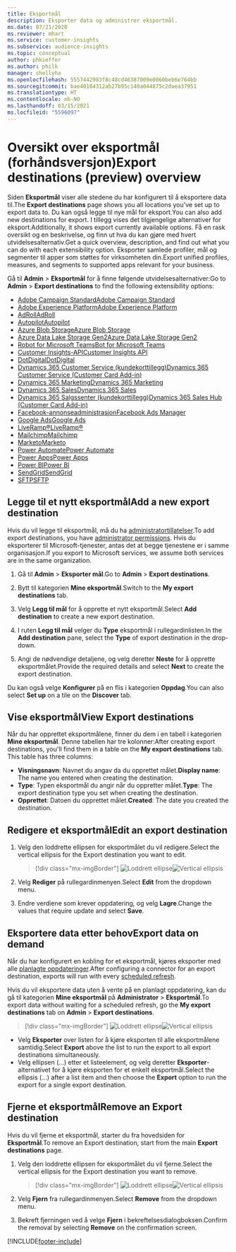 ```yaml
---
title: Eksportmål
description: Eksporter data og administrer eksportmål.
ms.date: 07/21/2020
ms.reviewer: mhart
ms.service: customer-insights
ms.subservice: audience-insights
ms.topic: conceptual
author: phkieffer
ms.author: philk
manager: shellyha
ms.openlocfilehash: 5557442983f8c48cd46387009e0060beb6e764bb
ms.sourcegitcommit: bae40184312ab27b95c140a044875c2daea37951
ms.translationtype: HT
ms.contentlocale: nb-NO
ms.lasthandoff: 03/15/2021
ms.locfileid: "5596097"
---
```

# <a name="export-destinations-preview-overview"></a><span data-ttu-id="83d62-103">Oversikt over eksportmål (forhåndsversjon)</span><span class="sxs-lookup"><span data-stu-id="83d62-103">Export destinations (preview) overview</span></span>

<span data-ttu-id="83d62-104">Siden **Eksportmål** viser alle stedene du har konfigurert til å eksportere data til.</span><span class="sxs-lookup"><span data-stu-id="83d62-104">The **Export destinations** page shows you all locations you've set up to export data to.</span></span> <span data-ttu-id="83d62-105">Du kan også legge til nye mål for eksport.</span><span class="sxs-lookup"><span data-stu-id="83d62-105">You can also add new destinations for export.</span></span> <span data-ttu-id="83d62-106">I tillegg vises det tilgjengelige alternativer for eksport.</span><span class="sxs-lookup"><span data-stu-id="83d62-106">Additionally, it shows export currently available options.</span></span> <span data-ttu-id="83d62-107">Få en rask oversikt og en beskrivelse, og finn ut hva du kan gjøre med hvert utvidelsesalternativ.</span><span class="sxs-lookup"><span data-stu-id="83d62-107">Get a quick overview, description, and find out what you can do with each extensibility option.</span></span> <span data-ttu-id="83d62-108">Eksporter samlede profiler, mål og segmenter til apper som støttes for virksomheten din.</span><span class="sxs-lookup"><span data-stu-id="83d62-108">Export unified profiles, measures, and segments to supported apps relevant for your business.</span></span>

<span data-ttu-id="83d62-109">Gå til **Admin** > **Eksportmål** for å finne følgende utvidelsesalternativer:</span><span class="sxs-lookup"><span data-stu-id="83d62-109">Go to **Admin** > **Export destinations** to find the following extensibility options:</span></span>

- [<span data-ttu-id="83d62-110">Adobe Campaign Standard</span><span class="sxs-lookup"><span data-stu-id="83d62-110">Adobe Campaign Standard</span></span>](export-adobe-campaign-standard.md)
- [<span data-ttu-id="83d62-111">Adobe Experience Platform</span><span class="sxs-lookup"><span data-stu-id="83d62-111">Adobe Experience Platform</span></span>](export-adobe-experience-platform.md)
- [<span data-ttu-id="83d62-112">AdRoll</span><span class="sxs-lookup"><span data-stu-id="83d62-112">AdRoll</span></span>](export-adroll.md)
- [<span data-ttu-id="83d62-113">Autopilot</span><span class="sxs-lookup"><span data-stu-id="83d62-113">Autopilot</span></span>](export-autopilot.md)
- [<span data-ttu-id="83d62-114">Azure Blob Storage</span><span class="sxs-lookup"><span data-stu-id="83d62-114">Azure Blob Storage</span></span>](export-azure-blob-storage.md)
- [<span data-ttu-id="83d62-115">Azure Data Lake Storage Gen2</span><span class="sxs-lookup"><span data-stu-id="83d62-115">Azure Data Lake Storage Gen2</span></span>](export-azure-data-lake-storage-gen2.md)
- [<span data-ttu-id="83d62-116">Robot for Microsoft Teams</span><span class="sxs-lookup"><span data-stu-id="83d62-116">Bot for Microsoft Teams</span></span>](export-teams-bot.md)
- [<span data-ttu-id="83d62-117">Customer Insights-API</span><span class="sxs-lookup"><span data-stu-id="83d62-117">Customer Insights API</span></span>](apis.md)
- [<span data-ttu-id="83d62-118">DotDigital</span><span class="sxs-lookup"><span data-stu-id="83d62-118">DotDigital</span></span>](export-dotdigital.md)
- [<span data-ttu-id="83d62-119">Dynamics 365 Customer Service (kundekorttillegg)</span><span class="sxs-lookup"><span data-stu-id="83d62-119">Dynamics 365 Customer Service (Customer Card Add-in)</span></span>](customer-card-add-in.md)
- [<span data-ttu-id="83d62-120">Dynamics 365 Marketing</span><span class="sxs-lookup"><span data-stu-id="83d62-120">Dynamics 365 Marketing</span></span>](export-dynamics365-marketing.md)
- [<span data-ttu-id="83d62-121">Dynamics 365 Sales</span><span class="sxs-lookup"><span data-stu-id="83d62-121">Dynamics 365 Sales</span></span>](export-dynamics365-sales.md)
- [<span data-ttu-id="83d62-122">Dynamics 365 Salgssenter (kundekorttillegg)</span><span class="sxs-lookup"><span data-stu-id="83d62-122">Dynamics 365 Sales Hub (Customer Card Add-in)</span></span>](customer-card-add-in.md)
- [<span data-ttu-id="83d62-123">Facebook-annonseadministrasjon</span><span class="sxs-lookup"><span data-stu-id="83d62-123">Facebook Ads Manager</span></span>](export-facebook.md)
- [<span data-ttu-id="83d62-124">Google Ads</span><span class="sxs-lookup"><span data-stu-id="83d62-124">Google Ads</span></span>](export-google-ads.md)
- [<span data-ttu-id="83d62-125">LiveRamp&reg;</span><span class="sxs-lookup"><span data-stu-id="83d62-125">LiveRamp&reg;</span></span>](export-liveramp.md)
- [<span data-ttu-id="83d62-126">Mailchimp</span><span class="sxs-lookup"><span data-stu-id="83d62-126">Mailchimp</span></span>](export-mailchimp.md)
- [<span data-ttu-id="83d62-127">Marketo</span><span class="sxs-lookup"><span data-stu-id="83d62-127">Marketo</span></span>](export-marketo.md)
- [<span data-ttu-id="83d62-128">Power Automate</span><span class="sxs-lookup"><span data-stu-id="83d62-128">Power Automate</span></span>](export-power-automate.md)
- [<span data-ttu-id="83d62-129">Power Apps</span><span class="sxs-lookup"><span data-stu-id="83d62-129">Power Apps</span></span>](export-power-apps.md)
- [<span data-ttu-id="83d62-130">Power BI</span><span class="sxs-lookup"><span data-stu-id="83d62-130">Power BI</span></span>](export-power-bi.md)
- [<span data-ttu-id="83d62-131">SendGrid</span><span class="sxs-lookup"><span data-stu-id="83d62-131">SendGrid</span></span>](export-sendgrid.md)
- [<span data-ttu-id="83d62-132">SFTP</span><span class="sxs-lookup"><span data-stu-id="83d62-132">SFTP</span></span>](export-sftp.md)

## <a name="add-a-new-export-destination"></a><span data-ttu-id="83d62-133">Legge til et nytt eksportmål</span><span class="sxs-lookup"><span data-stu-id="83d62-133">Add a new export destination</span></span>

<span data-ttu-id="83d62-134">Hvis du vil legge til eksportmål, må du ha [administratortillatelser](permissions.md).</span><span class="sxs-lookup"><span data-stu-id="83d62-134">To add export destinations, you have [administrator permissions](permissions.md).</span></span> <span data-ttu-id="83d62-135">Hvis du eksporterer til Microsoft-tjenester, antas det at begge tjenestene er i samme organisasjon.</span><span class="sxs-lookup"><span data-stu-id="83d62-135">If you export to Microsoft services, we assume both services are in the same organization.</span></span>

1. <span data-ttu-id="83d62-136">Gå til **Admin** > **Eksporter mål**.</span><span class="sxs-lookup"><span data-stu-id="83d62-136">Go to **Admin** > **Export destinations**.</span></span>

1. <span data-ttu-id="83d62-137">Bytt til kategorien **Mine eksportmål**.</span><span class="sxs-lookup"><span data-stu-id="83d62-137">Switch to the **My export destinations** tab.</span></span>

1. <span data-ttu-id="83d62-138">Velg **Legg til mål** for å opprette et nytt eksportmål.</span><span class="sxs-lookup"><span data-stu-id="83d62-138">Select **Add destination** to create a new export destination.</span></span>

1. <span data-ttu-id="83d62-139">I ruten **Legg til mål** velger du **Type** eksportmål i rullegardinlisten.</span><span class="sxs-lookup"><span data-stu-id="83d62-139">In the **Add destination** pane, select the **Type** of export destination in the drop-down.</span></span>

1. <span data-ttu-id="83d62-140">Angi de nødvendige detaljene, og velg deretter **Neste** for å opprette eksportmålet.</span><span class="sxs-lookup"><span data-stu-id="83d62-140">Provide the required details and select **Next** to create the export destination.</span></span>

<span data-ttu-id="83d62-141">Du kan også velge **Konfigurer** på en flis i kategorien **Oppdag**.</span><span class="sxs-lookup"><span data-stu-id="83d62-141">You can also select **Set up** on a tile on the **Discover** tab.</span></span>

## <a name="view-export-destinations"></a><span data-ttu-id="83d62-142">Vise eksportmål</span><span class="sxs-lookup"><span data-stu-id="83d62-142">View Export destinations</span></span>

<span data-ttu-id="83d62-143">Når du har opprettet eksportmålene, finner du dem i en tabell i kategorien **Mine eksportmål**. Denne tabellen har tre kolonner:</span><span class="sxs-lookup"><span data-stu-id="83d62-143">After creating export destinations, you'll find them in a table on the **My export destinations** tab. This table has three columns:</span></span>

- <span data-ttu-id="83d62-144">**Visningsnavn**: Navnet du angav da du opprettet målet.</span><span class="sxs-lookup"><span data-stu-id="83d62-144">**Display name**: The name you entered when creating the destination.</span></span>
- <span data-ttu-id="83d62-145">**Type**: Typen eksportmål du angir når du oppretter målet.</span><span class="sxs-lookup"><span data-stu-id="83d62-145">**Type**: The export destination type you set when creating the destination.</span></span>
- <span data-ttu-id="83d62-146">**Opprettet**: Datoen du opprettet målet.</span><span class="sxs-lookup"><span data-stu-id="83d62-146">**Created**: The date you created the destination.</span></span>

## <a name="edit-an-export-destination"></a><span data-ttu-id="83d62-147">Redigere et eksportmål</span><span class="sxs-lookup"><span data-stu-id="83d62-147">Edit an export destination</span></span>

1. <span data-ttu-id="83d62-148">Velg den loddrette ellipsen for eksportmålet du vil redigere.</span><span class="sxs-lookup"><span data-stu-id="83d62-148">Select the vertical ellipsis for the Export destination you want to edit.</span></span>

   > [!div class="mx-imgBorder"]
   > <span data-ttu-id="83d62-149">![Loddrett ellipse](media/export-destinations-page-ellipsis.png "Loddrett ellipse")</span><span class="sxs-lookup"><span data-stu-id="83d62-149">![Vertical ellipsis](media/export-destinations-page-ellipsis.png "Vertical ellipsis")</span></span>

1. <span data-ttu-id="83d62-150">Velg **Rediger** på rullegardinmenyen.</span><span class="sxs-lookup"><span data-stu-id="83d62-150">Select **Edit** from the dropdown menu.</span></span>

1. <span data-ttu-id="83d62-151">Endre verdiene som krever oppdatering, og velg **Lagre**.</span><span class="sxs-lookup"><span data-stu-id="83d62-151">Change the values that require update and select **Save**.</span></span>

## <a name="export-data-on-demand"></a><span data-ttu-id="83d62-152">Eksportere data etter behov</span><span class="sxs-lookup"><span data-stu-id="83d62-152">Export data on demand</span></span>

<span data-ttu-id="83d62-153">Når du har konfigurert en kobling for et eksportmål, kjøres eksporter med alle [planlagte oppdateringer](system.md#schedule-tab).</span><span class="sxs-lookup"><span data-stu-id="83d62-153">After configuring a connector for an export destination, exports will run with every [scheduled refresh](system.md#schedule-tab).</span></span>

<span data-ttu-id="83d62-154">Hvis du vil eksportere data uten å vente på en planlagt oppdatering, kan du gå til kategorien **Mine eksportmål** på **Administrator** > **Eksportmål**.</span><span class="sxs-lookup"><span data-stu-id="83d62-154">To export data without waiting for a scheduled refresh, go the **My export destinations** tab on **Admin** > **Export destinations**.</span></span>

> [!div class="mx-imgBorder"]
> <span data-ttu-id="83d62-155">![Loddrett ellipse](media/export-destinations-page-ellipsis.png "Loddrett ellipse")</span><span class="sxs-lookup"><span data-stu-id="83d62-155">![Vertical ellipsis](media/export-destinations-page-ellipsis.png "Vertical ellipsis")</span></span>

- <span data-ttu-id="83d62-156">Velg **Eksporter** over listen for å kjøre eksporten til alle eksportmålene samtidig.</span><span class="sxs-lookup"><span data-stu-id="83d62-156">Select **Export** above the list to run the export to all export destinations simultaneously.</span></span>
- <span data-ttu-id="83d62-157">Velg ellipsen (...) etter et listeelement, og velg deretter **Eksporter**-alternativet for å kjøre eksporten for et enkelt eksportmål.</span><span class="sxs-lookup"><span data-stu-id="83d62-157">Select the ellipsis (...) after a list item and then choose the **Export** option to run the export for a single export destination.</span></span>

## <a name="remove-an-export-destination"></a><span data-ttu-id="83d62-158">Fjerne et eksportmål</span><span class="sxs-lookup"><span data-stu-id="83d62-158">Remove an Export destination</span></span>

<span data-ttu-id="83d62-159">Hvis du vil fjerne et eksportmål, starter du fra hovedsiden for **Eksportmål**.</span><span class="sxs-lookup"><span data-stu-id="83d62-159">To remove an Export destination, start from the main **Export destinations** page.</span></span>

1. <span data-ttu-id="83d62-160">Velg den loddrette ellipsen for eksportmålet du vil fjerne.</span><span class="sxs-lookup"><span data-stu-id="83d62-160">Select the vertical ellipsis for the Export destination you want to remove.</span></span>

   > [!div class="mx-imgBorder"]
   > <span data-ttu-id="83d62-161">![Loddrett ellipse](media/export-destinations-page-ellipsis.png "Loddrett ellipse")</span><span class="sxs-lookup"><span data-stu-id="83d62-161">![Vertical ellipsis](media/export-destinations-page-ellipsis.png "Vertical ellipsis")</span></span>

2. <span data-ttu-id="83d62-162">Velg **Fjern** fra rullegardinmenyen.</span><span class="sxs-lookup"><span data-stu-id="83d62-162">Select **Remove** from the dropdown menu.</span></span>

3. <span data-ttu-id="83d62-163">Bekreft fjerningen ved å velge **Fjern** i bekreftelsesdialogboksen.</span><span class="sxs-lookup"><span data-stu-id="83d62-163">Confirm the removal by selecting **Remove** on the confirmation screen.</span></span>


[!INCLUDE[footer-include](../includes/footer-banner.md)]